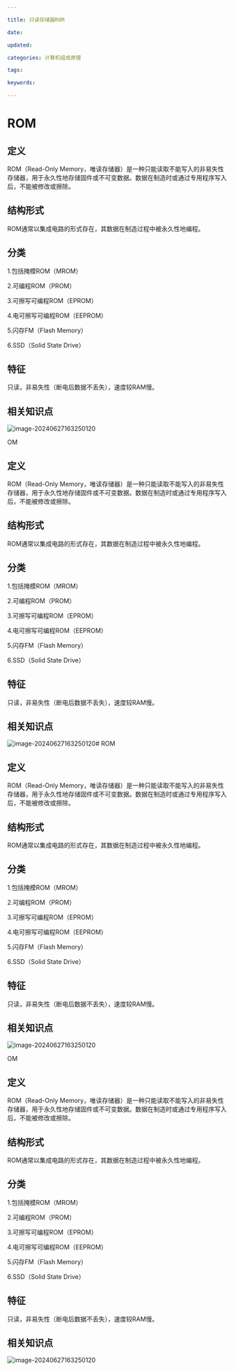 ```yaml
---

title: 只读存储器ROM

date: 

updated: 

categories: 计算机组成原理

tags: 

keywords: 

---
```

# ROM

## 定义

ROM（Read-Only Memory，唯读存储器）是一种只能读取不能写入的非易失性存储器，用于永久性地存储固件或不可变数据。数据在制造时或通过专用程序写入后，不能被修改或擦除。

## 结构形式

ROM通常以集成电路的形式存在，其数据在制造过程中被永久性地编程。

## 分类

1.包括掩模ROM（MROM）

2.可编程ROM（PROM）

3.可擦写可编程ROM（EPROM）

4.电可擦写可编程ROM（EEPROM）

5.闪存FM（Flash Memory）

6.SSD（Solid State Drive）

## 特征

只读，非易失性（断电后数据不丢失），速度较RAM慢。

## 相关知识点

![image-20240627163250120](../TyporaImage/计算机组成原理图片/image-20240627163250120.png)

OM

## 定义

ROM（Read-Only Memory，唯读存储器）是一种只能读取不能写入的非易失性存储器，用于永久性地存储固件或不可变数据。数据在制造时或通过专用程序写入后，不能被修改或擦除。

## 结构形式

ROM通常以集成电路的形式存在，其数据在制造过程中被永久性地编程。

## 分类

1.包括掩模ROM（MROM）

2.可编程ROM（PROM）

3.可擦写可编程ROM（EPROM）

4.电可擦写可编程ROM（EEPROM）

5.闪存FM（Flash Memory）

6.SSD（Solid State Drive）

## 特征

只读，非易失性（断电后数据不丢失），速度较RAM慢。

## 相关知识点

![image-20240627163250120](../TyporaImage/计算机组成原理图片/image-20240627163250120.png)# ROM

## 定义

ROM（Read-Only Memory，唯读存储器）是一种只能读取不能写入的非易失性存储器，用于永久性地存储固件或不可变数据。数据在制造时或通过专用程序写入后，不能被修改或擦除。

## 结构形式

ROM通常以集成电路的形式存在，其数据在制造过程中被永久性地编程。

## 分类

1.包括掩模ROM（MROM）

2.可编程ROM（PROM）

3.可擦写可编程ROM（EPROM）

4.电可擦写可编程ROM（EEPROM）

5.闪存FM（Flash Memory）

6.SSD（Solid State Drive）

## 特征

只读，非易失性（断电后数据不丢失），速度较RAM慢。

## 相关知识点

![image-20240627163250120](../TyporaImage/计算机组成原理图片/image-20240627163250120.png)

OM

## 定义

ROM（Read-Only Memory，唯读存储器）是一种只能读取不能写入的非易失性存储器，用于永久性地存储固件或不可变数据。数据在制造时或通过专用程序写入后，不能被修改或擦除。

## 结构形式

ROM通常以集成电路的形式存在，其数据在制造过程中被永久性地编程。

## 分类

1.包括掩模ROM（MROM）

2.可编程ROM（PROM）

3.可擦写可编程ROM（EPROM）

4.电可擦写可编程ROM（EEPROM）

5.闪存FM（Flash Memory）

6.SSD（Solid State Drive）

## 特征

只读，非易失性（断电后数据不丢失），速度较RAM慢。

## 相关知识点

![image-20240627163250120](../TyporaImage/计算机组成原理图片/image-20240627163250120.png)